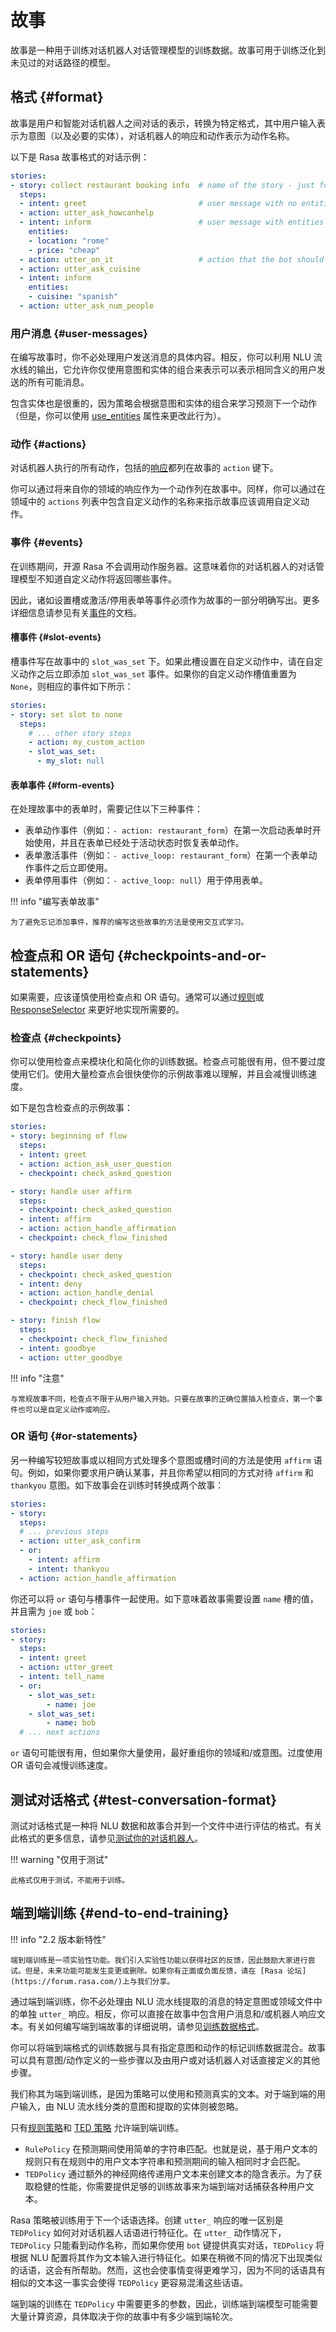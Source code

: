 # 故事

故事是一种用于训练对话机器人对话管理模型的训练数据。故事可用于训练泛化到未见过的对话路径的模型。

## 格式 {#format}

故事是用户和智能对话机器人之间对话的表示，转换为特定格式，其中用户输入表示为意图（以及必要的实体），对话机器人的响应和动作表示为动作名称。

以下是 Rasa 故事格式的对话示例：

```yaml
stories:
- story: collect restaurant booking info  # name of the story - just for debugging
  steps:
  - intent: greet                         # user message with no entities
  - action: utter_ask_howcanhelp
  - intent: inform                        # user message with entities
    entities:
    - location: "rome"
    - price: "cheap"
  - action: utter_on_it                   # action that the bot should execute
  - action: utter_ask_cuisine
  - intent: inform
    entities:
    - cuisine: "spanish"
  - action: utter_ask_num_people
```

### 用户消息 {#user-messages}

在编写故事时，你不必处理用户发送消息的具体内容。相反，你可以利用 NLU 流水线的输出，它允许你仅使用意图和实体的组合来表示可以表示相同含义的用户发送的所有可能消息。

包含实体也是很重的，因为策略会根据意图和实体的组合来学习预测下一个动作（但是，你可以使用 [use_entities](domain.md#ignoring-entities-for-certain-intents) 属性来更改此行为）。

### 动作 {#actions}

对话机器人执行的所有动作，包括的[响应](../concepts/responses.md)都列在故事的 `action` 键下。

你可以通过将来自你的领域的响应作为一个动作列在故事中。同样，你可以通过在领域中的 `actions` 列表中包含自定义动作的名称来指示故事应该调用自定义动作。

### 事件 {#events}

在训练期间，开源 Rasa 不会调用动作服务器。这意味着你的对话机器人的对话管理模型不知道自定义动作将返回哪些事件。

因此，诸如设置槽或激活/停用表单等事件必须作为故事的一部分明确写出。更多详细信息请参见有关[事件](../action-server/events.md)的文档。

#### 槽事件 {#slot-events}

槽事件写在故事中的 `slot_was_set` 下。如果此槽设置在自定义动作中，请在自定义动作之后立即添加 `slot_was_set` 事件。如果你的自定义动作槽值重置为 `None`，则相应的事件如下所示：

```yaml hl_lines="6 7"
stories:
- story: set slot to none
  steps:
    # ... other story steps
    - action: my_custom_action
    - slot_was_set:
      - my_slot: null
```

#### 表单事件 {#form-events}

在处理故事中的表单时，需要记住以下三种事件：

- 表单动作事件（例如：`- action: restaurant_form`）在第一次启动表单时开始使用，并且在表单已经处于活动状态时恢复表单动作。
- 表单激活事件（例如：`- active_loop: restaurant_form`）在第一个表单动作事件之后立即使用。
- 表单停用事件（例如：`- active_loop: null`）用于停用表单。

!!! info "编写表单故事"

    为了避免忘记添加事件，推荐的编写这些故事的方法是使用交互式学习。

## 检查点和 OR 语句 {#checkpoints-and-or-statements}

如果需要，应该谨慎使用检查点和 OR 语句。通常可以通过[规则](rules.md)或 [ResponseSelector](components.md#responseselector) 来更好地实现所需要的。

### 检查点 {#checkpoints}

你可以使用检查点来模块化和简化你的训练数据。检查点可能很有用，但不要过度使用它们。使用大量检查点会很快使你的示例故事难以理解，并且会减慢训练速度。

如下是包含检查点的示例故事：

```yaml
stories:
- story: beginning of flow
  steps:
  - intent: greet
  - action: action_ask_user_question
  - checkpoint: check_asked_question

- story: handle user affirm
  steps:
  - checkpoint: check_asked_question
  - intent: affirm
  - action: action_handle_affirmation
  - checkpoint: check_flow_finished

- story: handle user deny
  steps:
  - checkpoint: check_asked_question
  - intent: deny
  - action: action_handle_denial
  - checkpoint: check_flow_finished

- story: finish flow
  steps:
  - checkpoint: check_flow_finished
  - intent: goodbye
  - action: utter_goodbye
```

!!! info "注意"

    与常规故事不同，检查点不限于从用户输入开始。只要在故事的正确位置插入检查点，第一个事件也可以是自定义动作或响应。

### OR 语句 {#or-statements}

另一种编写较短故事或以相同方式处理多个意图或槽时间的方法是使用 `affirm` 语句。例如，如果你要求用户确认某事，并且你希望以相同的方式对待 `affirm` 和 `thankyou` 意图。如下故事会在训练时转换成两个故事：

```yaml
stories:
- story:
  steps:
  # ... previous steps
  - action: utter_ask_confirm
  - or:
    - intent: affirm
    - intent: thankyou
  - action: action_handle_affirmation
```

你还可以将 `or` 语句与槽事件一起使用。如下意味着故事需要设置 `name` 槽的值，并且需为 `joe` 或 `bob`：

```yaml
stories:
- story:
  steps:
  - intent: greet
  - action: utter_greet
  - intent: tell_name
  - or:
    - slot_was_set:
        - name: joe
    - slot_was_set:
        - name: bob
  # ... next actions
```

`or` 语句可能很有用，但如果你大量使用，最好重组你的领域和/或意图。过度使用 OR 语句会减慢训练速度。

## 测试对话格式 {#test-conversation-format}

测试对话格式是一种将 NLU 数据和故事合并到一个文件中进行评估的格式。有关此格式的更多信息，请参见[测试你的对话机器人](testing-your-assistant.md)。

!!! warning "仅用于测试"

    此格式仅用于测试，不能用于训练。

## 端到端训练 {#end-to-end-training}

!!! info "2.2 版本新特性"

    端到端训练是一项实验性功能。我们引入实验性功能以获得社区的反馈，因此鼓励大家进行尝试。但是，未来功能可能发生变更或删除。如果你有正面或负面反馈，请在 [Rasa 论坛](https://forum.rasa.com/)上与我们分享。

通过端到端训练，你不必处理由 NLU 流水线提取的消息的特定意图或领域文件中的单独 `utter_` 响应。相反，你可以直接在故事中包含用户消息和/或机器人响应文本。有关如何编写端到端故事的详细说明，请参见[训练数据格式](training-data-format.md#end-to-end-training)。

你可以将端到端格式的训练数据与具有指定意图和动作的标记训练数据混合。故事可以具有意图/动作定义的一些步骤以及由用户或对话机器人对话直接定义的其他步骤。

我们称其为端到端训练，是因为策略可以使用和预测真实的文本。对于端到端的用户输入，由 NLU 流水线分类的意图和提取的实体则被忽略。

只有[规则策略](policies.md#rule-policy)和 [TED 策略](policies.md#ted-policy) 允许端到端训练。

- `RulePolicy` 在预测期间使用简单的字符串匹配。也就是说，基于用户文本的规则只有在规则中的用户文本字符串和预测期间的输入相同时才会匹配。
- `TEDPolicy` 通过额外的神经网络传递用户文本来创建文本的隐含表示。为了获取稳健的性能，你需要提供足够的训练故事来为端到端对话捕获各种用户文本。

Rasa 策略被训练用于下一个话语选择。创建 `utter_` 响应的唯一区别是 `TEDPolicy` 如何对对话机器人话语进行特征化。在 `utter_` 动作情况下，`TEDPolicy` 只能看到动作名称，而如果你使用 `bot` 键提供真实对话，`TEDPolicy` 将根据 NLU 配置将其作为文本输入进行特征化。如果在稍微不同的情况下出现类似的话语，这会有所帮助。然而，这也会使事情变得更难学习，因为不同的话语具有相似的文本这一事实会使得 `TEDPolicy` 更容易混淆这些话语。

端到端的训练在 `TEDPolicy` 中需要更多的参数，因此，训练端到端模型可能需要大量计算资源，具体取决于你的故事中有多少端到端轮次。
